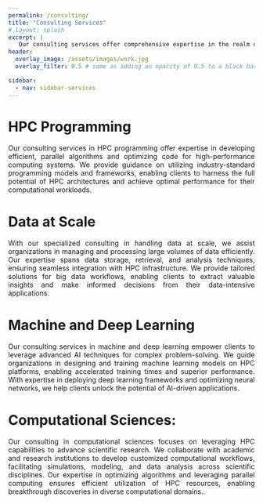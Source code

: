 ```yaml
---
permalink: /consulting/
title: "Consulting Services"
# layout: splash
excerpt: |
   Our consulting services offer comprehensive expertise in the realm of high-performance computing (HPC). With a deep understanding of industry best practices and cutting-edge technologies, we provide strategic guidance and practical solutions tailored to optimize HPC performance, scalability, and efficiency for your organization. Partner with us to unlock the full potential of HPC and achieve accelerated innovation and impactful results. 
header:
  overlay_image: /assets/images/work.jpg
  overlay_filter: 0.5 # same as adding an opacity of 0.5 to a black background

sidebar:
  - nav: sidebar-services
---
```


<style>
  .page {
    width: calc(100% - 300px);
    padding-right: 0px;
  }
</style>

# HPC Programming

<p style="text-align: justify; text-justify: inter-word;"> Our consulting services in HPC programming offer expertise in developing efficient, parallel algorithms and optimizing code for high-performance computing systems. We provide guidance on utilizing industry-standard programming models and frameworks, enabling clients to harness the full potential of HPC architectures and achieve optimal performance for their computational workloads.</p>

 
# Data at Scale

<p style="text-align: justify; text-justify: inter-word;">With our specialized consulting in handling data at scale, we assist organizations in managing and processing large volumes of data efficiently. Our expertise spans data storage, retrieval, and analysis techniques, ensuring seamless integration with HPC infrastructure. We provide tailored solutions for big data workflows, enabling clients to extract valuable insights and make informed decisions from their data-intensive applications.</p>


# Machine and Deep Learning
<p style="text-align: justify; text-justify: inter-word;">Our consulting services in machine and deep learning empower clients to leverage advanced AI techniques for complex problem-solving. We guide organizations in designing and training machine learning models on HPC platforms, enabling accelerated training times and superior performance. With expertise in deploying deep learning frameworks and optimizing neural networks, we help clients unlock the potential of AI-driven applications.</p>

# Computational Sciences:

<p style="text-align: justify; text-justify: inter-word;">Our consulting in computational sciences focuses on leveraging HPC capabilities to advance scientific research. We collaborate with academic and research institutions to develop customized computational workflows, facilitating simulations, modeling, and data analysis across scientific disciplines. Our expertise in optimizing algorithms and leveraging parallel computing ensures efficient utilization of HPC resources, enabling breakthrough discoveries in diverse computational domains..</p>
